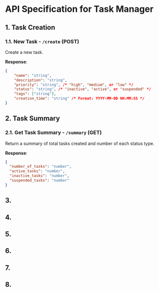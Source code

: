 # API Specification for Task Manager

## 1. Task Creation

### 1.1. New Task - `/create` (POST)

Create a new task.

**Response**:

```json
{
    "name": "string",
    "description": "string",
    "priority": "string", /* "high", "medium", or "low" */
    "status": "string", /* "inactive", "active", or "suspended" */
    "tags": ["string"],
    "creation_time": "string" /* Format: YYYY-MM-DD HH:MM:SS */
}
```
## 2. Task Summary

### 2.1. Get Task Summary - `/summary` (GET)

Return a summary of total tasks created and number of each status type.

**Response**:
```json
{
  "number_of_tasks": "number",
  "active_tasks": "number",
  "inactive_tasks": "number",
  "suspended_tasks": "number"
}
```  
## 3.
## 4.
## 5.
## 6.
## 7.
## 8.
